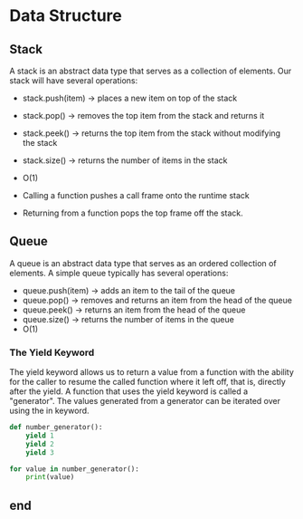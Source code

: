 # Data Structure

## Stack

A stack is an abstract data type that serves as a collection of elements. Our stack will have several operations:

- stack.push(item) -> places a new item on top of the stack
- stack.pop() -> removes the top item from the stack and returns it
- stack.peek() -> returns the top item from the stack without modifying the stack
- stack.size() -> returns the number of items in the stack
- O(1)

- Calling a function pushes a call frame onto the runtime stack
- Returning from a function pops the top frame off the stack.

## Queue

A queue is an abstract data type that serves as an ordered collection of elements. A simple queue typically has several operations:

- queue.push(item) -> adds an item to the tail of the queue
- queue.pop() -> removes and returns an item from the head of the queue
- queue.peek() -> returns an item from the head of the queue
- queue.size() -> returns the number of items in the queue
- O(1)

### The Yield Keyword

The yield keyword allows us to return a value from a function with the ability for the caller to resume the called function where it left off, that is, directly after the yield. A function that uses the yield keyword is called a "generator". The values generated from a generator can be iterated over using the in keyword.

```python
def number_generator():
    yield 1
    yield 2
    yield 3

for value in number_generator():
    print(value)
```

## end

